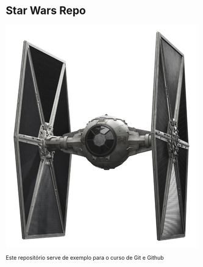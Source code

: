 # Star Wars Repo

![Tie Fighter](https://github.com/thiagobritorocha/StarWarsRepo/blob/master/tiefighter.png)

Este repositório serve de exemplo para o curso de Git e Github
